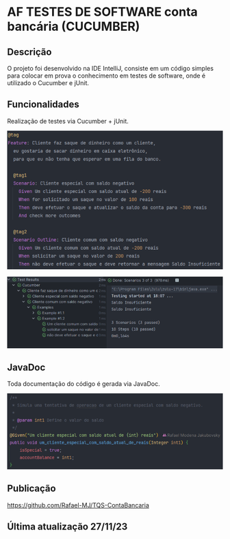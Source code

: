 # AF TESTES DE SOFTWARE conta bancária (CUCUMBER)
## Descrição
O projeto foi desenvolvido na IDE IntelliJ, consiste em um código simples para colocar em prova o conhecimento em testes de software, onde é utilizado o Cucumber e jUnit.

## Funcionalidades
Realização de testes via Cucumber + jUnit.

![Cucumber](img/cucumber.png)

![Testes](img/tests.png)

## JavaDoc
Toda documentação do código é gerada via JavaDoc.

![JavaDoc](img/doc.png)

## Publicação
https://github.com/Rafael-MJ/TQS-ContaBancaria

## Última atualização 27/11/23
